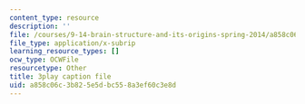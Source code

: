 ```yaml
---
content_type: resource
description: ''
file: /courses/9-14-brain-structure-and-its-origins-spring-2014/a858c06c3b825e5dbc558a3ef60c3e8d_555126.vtt
file_type: application/x-subrip
learning_resource_types: []
ocw_type: OCWFile
resourcetype: Other
title: 3play caption file
uid: a858c06c-3b82-5e5d-bc55-8a3ef60c3e8d
---
```

